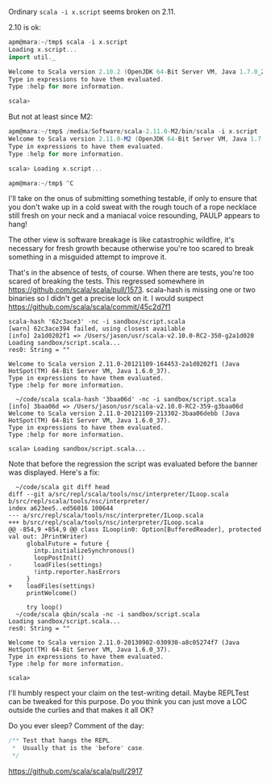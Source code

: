 Ordinary `scala -i x.script` seems broken on 2.11.

2.10 is ok:
```scala
apm@mara:~/tmp$ scala -i x.script
Loading x.script...
import util._

Welcome to Scala version 2.10.2 (OpenJDK 64-Bit Server VM, Java 1.7.0_25).
Type in expressions to have them evaluated.
Type :help for more information.

scala> 
```
But not at least since M2:
```scala
apm@mara:~/tmp$ /media/Software/scala-2.11.0-M2/bin/scala -i x.script
Welcome to Scala version 2.11.0-M2 (OpenJDK 64-Bit Server VM, Java 1.7.0_25).
Type in expressions to have them evaluated.
Type :help for more information.

scala> Loading x.script...

apm@mara:~/tmp$ ^C
```
I'll take on the onus of submitting something testable, if only to ensure that you don't wake up in a cold sweat with the rough touch of a rope necklace still fresh on your neck and a maniacal voice resounding, PAULP appears to hang!

The other view is software breakage is like catastrophic wildfire, it's necessary for fresh growth because otherwise you're too scared to break something in a misguided attempt to improve it.

That's in the absence of tests, of course.  When there are tests, you're too scared of breaking the tests.
This regressed somewhere in https://github.com/scala/scala/pull/1573. scala-hash is missing one or two binaries so I didn't get a precise lock on it. I would suspect https://github.com/scala/scala/commit/45c2d7f1

```
scala-hash '62c3ace3' -nc -i sandbox/script.scala
[warn] 62c3ace394 failed, using closest available
[info] 2a1d0202f1 => /Users/jason/usr/scala-v2.10.0-RC2-350-g2a1d020
Loading sandbox/script.scala...
res0: String = ""

Welcome to Scala version 2.11.0-20121109-164453-2a1d0202f1 (Java HotSpot(TM) 64-Bit Server VM, Java 1.6.0_37).
Type in expressions to have them evaluated.
Type :help for more information.

  ~/code/scala scala-hash '3baa06d' -nc -i sandbox/script.scala
[info] 3baa06d => /Users/jason/usr/scala-v2.10.0-RC2-359-g3baa06d
Welcome to Scala version 2.11.0-20121109-213302-3baa06debb (Java HotSpot(TM) 64-Bit Server VM, Java 1.6.0_37).
Type in expressions to have them evaluated.
Type :help for more information.

scala> Loading sandbox/script.scala...
```

Note that before the regression the script was evaluated before the banner was displayed.
Here's a fix:

```
  ~/code/scala git diff head
diff --git a/src/repl/scala/tools/nsc/interpreter/ILoop.scala b/src/repl/scala/tools/nsc/interpreter/
index a623ee5..ed56016 100644
--- a/src/repl/scala/tools/nsc/interpreter/ILoop.scala
+++ b/src/repl/scala/tools/nsc/interpreter/ILoop.scala
@@ -854,9 +854,9 @@ class ILoop(in0: Option[BufferedReader], protected val out: JPrintWriter)
     globalFuture = future {
       intp.initializeSynchronous()
       loopPostInit()
-      loadFiles(settings)
       !intp.reporter.hasErrors
     }
+    loadFiles(settings)
     printWelcome()

     try loop()
  ~/code/scala qbin/scala -nc -i sandbox/script.scala
Loading sandbox/script.scala...
res0: String = ""

Welcome to Scala version 2.11.0-20130902-030930-a8c05274f7 (Java HotSpot(TM) 64-Bit Server VM, Java 1.6.0_37).
Type in expressions to have them evaluated.
Type :help for more information.

scala>
```

I'll humbly respect your claim on the test-writing detail. Maybe REPLTest can be tweaked for this purpose.
Do you think you can just move a LOC outside the curlies and that makes it all OK?

Do you ever sleep?
Comment of the day:
```scala
/** Test that hangs the REPL.
 *  Usually that is the "before" case.
 */
```
https://github.com/scala/scala/pull/2917
